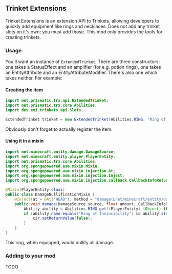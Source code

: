 ## Trinket Extensions
Trinket Extensions is an extension API to Trinkets, allowing developers to quickly add equipment like rings and necklaces.
Does not add any trinket slots on it's own; you must add those. This mod only provides the tools for creating trinkets.

### Usage

You'll want an instance of `ExtendedTrinket`.
There are three constructors: one takes a StatusEffect and an amplifier (for e.g. potion rings), one takes an EntityAttribute and an EntityAttributeModifier.
There's also one which takes neither. For example:

#### Creating the item

```java
import net.prismatic.trx.api.ExtendedTrinket;
import net.prismatic.trx.core.Abilities;
import dev.emi.trinkets.api.Slots;

ExtendedTrinket trinket = new ExtendedTrinket(Abilities.RING, "Ring of Invincibility", Slots.RING);
```

Obviously don't forget to actually register the item.

#### Using it in a mixin

```java
import net.minecraft.entity.damage.DamageSource;
import net.minecraft.entity.player.PlayerEntity;
import net.prismatic.trx.core.Abilities;
import org.spongepowered.asm.mixin.Mixin;
import org.spongepowered.asm.mixin.injection.At;
import org.spongepowered.asm.mixin.injection.Inject;
import org.spongepowered.asm.mixin.injection.callback.CallbackInfoReturnable;

@Mixin(PlayerEntity.class)
public class DamageNullificationMixin {
    @Inject(at = @At("HEAD"), method = "damage(Lnet/minecraft/entity/damage/DamageSource;F)Z")
    public void damage(DamageSource source, float amount, CallbackInfoReturnable<Boolean> cir) {
        Ability ability = Abilities.RING.get((PlayerEntity) (Object) this);
        if (ability.name.equals("Ring of Invincibility") && ability.state) {
            cir.setReturnValue(false);
        }
    }
}
```

This ring, when equipped, would nullify all damage.

### Adding to your mod

TODO
